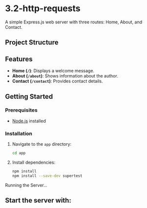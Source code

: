 # 3.2-http-requests

A simple Express.js web server with three routes: Home, About, and Contact.

## Project Structure

## Features

- **Home (`/`)**: Displays a welcome message.
- **About (`/about`)**: Shows information about the author.
- **Contact (`/contact`)**: Provides contact details.

## Getting Started

### Prerequisites

- [Node.js](https://nodejs.org/) installed

### Installation

1. Navigate to the `app` directory:
   ```sh
   cd app
   ```
2. Install dependencies:
   ```sh
   npm install
   npm install --save-dev supertest
   ```
Running the Server...

## Start the server with:
   ```sh
   npm start
   ```
   The server will run on http://localhost:3000.